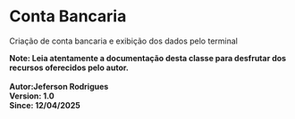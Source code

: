 <h1>Conta Bancaria</h1>
 Criação de conta bancaria e exibição dos dados pelo terminal
 <p>
 <b>Note:<b/> Leia atentamente a documentação desta classe para
 desfrutar dos recursos oferecidos pelo autor.<br> <br>
 Autor:Jeferson Rodrigues <br>
 Version: 1.0 <br>
 Since: 12/04/2025 <br>
